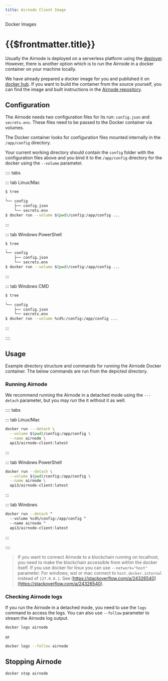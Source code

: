 ```yaml
---
title: Airnode Client Image
---
```


<TitleSpan>Docker Images</TitleSpan>

# {{$frontmatter.title}}

<TocHeader />
<TOC class="table-of-contents" :include-level="[2,3]" />

Usually the Airnode is deployed on a serverless platform using the [deployer](../deployer-image.html). However, there is
another option which is to run the Airnode in a docker container on your machine locally.

We have already prepared a docker image for you and published it on
[docker hub](https://hub.docker.com/r/api3/airnode-client). If you want to build the container from the source yourself,
you can find the image and built instructions in the
[Airnode repository](https://github.com/api3dao/airnode/tree/master/packages/node/docker).

## Configuration

The Airnode needs two configuration files for its run: `config.json` and `secrets.env`. These files need to be passed to
the Docker container via volumes.

The Docker container looks for configuration files mounted internally in the `/app/config` directory.

Your current working directory should contain the `config` folder with the configuration files above and you bind it to
the `/app/config` directory for the docker using the `--volume` parameter.

:::: tabs

::: tab Linux/Mac

```sh
$ tree
.
└── config
    ├── config.json
    └── secrets.env
$ docker run --volume $(pwd)/config:/app/config ...
```

:::

::: tab Windows PowerShell

```sh
$ tree
.
└── config
    ├── config.json
    └── secrets.env
$ docker run --volume $(pwd)/config:/app/config ...
```

:::

::: tab Windows CMD

```sh
$ tree
.
└── config
    ├── config.json
    └── secrets.env
$ docker run --volume %cd%:/config:/app/config ...
```

:::

::::

## Usage

Example directory structure and commands for running the Airnode Docker container. The below commands are run from the
depicted directory.

### Running Airnode

We recommend running the Airnode in a detached mode using the `---detach` parameter, but you may run the it without it
as well.

:::: tabs

::: tab Linux/Mac

```sh
docker run ---detach \
  --volume $(pwd)/config:/app/config \
  --name airnode \
  api3/airnode-client:latest
```

:::

::: tab Windows PowerShell

```sh
docker run --detach \
  --volume $(pwd)/config:/app/config \
  --name airnode \
  api3/airnode-client:latest
```

:::

::: tab Windows

```sh
docker run --detach ^
  --volume %cd%/config:/app/config ^
  --name airnode ^
  api3/airnode-client:latest
```

:::

::::

> If you want to connect Airnode to a blockchain running on localhost, you need to make the blockchain accessible from
> within the docker itself. If you use docker for linux you can use `--network="host"` parameter. For windows, wsl or
> mac connect to `host.docker.internal` instead of `127.0.0.1`. See
> [https://stackoverflow.com/a/24326540](https://stackoverflow.com/a/24326540).

### Checking Airnode logs

If you run the Airnode in a detached mode, you need to use the `logs` command to access the logs. You can also use
`--follow` parameter to stream the Airnode log output.

```bash
docker logs airnode
```

or

```bash
docker logs --follow airnode
```

## Stopping Airnode

```bash
docker stop airnode
```
